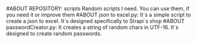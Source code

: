 #ABOUT REPOSITORY: scripts
Random scripts I need. You can use them, if you need it or improve them
#ABOUT json to excel.py:
It´s a simple script to create a json to excel. It´s designed specifically to Strapi´s shop
#ABOUT passwordCreator.py:
It creates a string of random chars in UTF-16. It´s designed to create random passwords.
